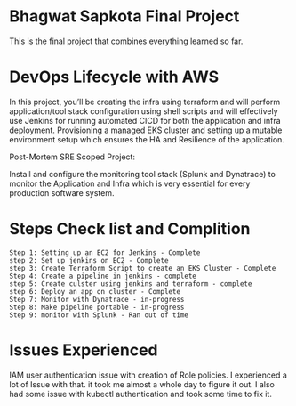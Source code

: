 # Bhagwat Sapkota Final Project

This is the final project that combines everything learned so far.

# DevOps Lifecycle with AWS

In this project, you’ll be creating the infra using terraform and will perform application/tool stack configuration using shell scripts and will effectively use Jenkins for running automated CICD for both the application and infra deployment. Provisioning a managed EKS cluster and setting up a mutable environment setup which ensures the HA and Resilience of the application. 

Post-Mortem SRE Scoped Project: 


Install and configure the monitoring tool stack (Splunk and Dynatrace) to monitor the Application and Infra which is very essential for every production software system.


# Steps Check list and Complition
    Step 1: Setting up an EC2 for Jenkins - Complete
    step 2: Set up jenkins on EC2 - Complete
    step 3: Create Terraform Script to create an EKS Cluster - Complete
    Step 4: Create a pipeline in jenkins - complete
    step 5: Create culster using jenkins and terraform - complete
    step 6: Deploy an app on cluster - Complete
    Step 7: Monitor with Dynatrace - in-progress
    Step 8: Make pipeline portable - in-progress
    Step 9: monitor with Splunk - Ran out of time

# Issues Experienced

IAM user authentication issue with creation of Role policies. I experienced a lot of Issue with that. it took me almost a whole day to figure it out. I also had some issue with kubectl authentication and took some time to fix it.